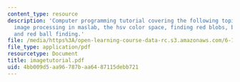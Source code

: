 ```yaml
---
content_type: resource
description: 'Computer programming tutorial covering the following topics: introduction,
  image processing in maslab, the hsv color space, finding red blobs, blue line filtering,
  and red ball finding.'
file: /media/https%3A/open-learning-course-data-rc.s3.amazonaws.com/6-186-mobile-autonomous-systems-laboratory-january-iap-2005/4bb009d5aa96787baa6487115debb721_imagetutorial.pdf
file_type: application/pdf
resourcetype: Document
title: imagetutorial.pdf
uid: 4bb009d5-aa96-787b-aa64-87115debb721
---
```

